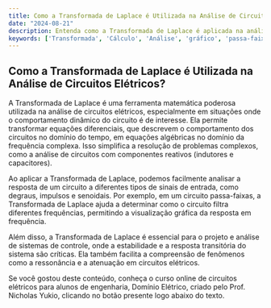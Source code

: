 ```yaml
---
title: Como a Transformada de Laplace é Utilizada na Análise de Circuitos Elétricos?
date: "2024-08-21"
description: Entenda como a Transformada de Laplace é aplicada na análise avançada de circuitos elétricos.
keywords: ['Transformada', 'Cálculo', 'Análise', 'gráfico', 'passa-faixas', 'Degrau']
---
```


## Como a Transformada de Laplace é Utilizada na Análise de Circuitos Elétricos?

A Transformada de Laplace é uma ferramenta matemática poderosa utilizada na análise de circuitos elétricos, especialmente em situações onde o comportamento dinâmico do circuito é de interesse. Ela permite transformar equações diferenciais, que descrevem o comportamento dos circuitos no domínio do tempo, em equações algébricas no domínio da frequência complexa. Isso simplifica a resolução de problemas complexos, como a análise de circuitos com componentes reativos (indutores e capacitores).

Ao aplicar a Transformada de Laplace, podemos facilmente analisar a resposta de um circuito a diferentes tipos de sinais de entrada, como degraus, impulsos e senoidais. Por exemplo, em um circuito passa-faixas, a Transformada de Laplace ajuda a determinar como o circuito filtra diferentes frequências, permitindo a visualização gráfica da resposta em frequência.

Além disso, a Transformada de Laplace é essencial para o projeto e análise de sistemas de controle, onde a estabilidade e a resposta transitória do sistema são críticas. Ela também facilita a compreensão de fenômenos como a ressonância e a atenuação em circuitos elétricos.

Se você gostou deste conteúdo, conheça o curso online de circuitos elétricos para alunos de engenharia, Domínio Elétrico, criado pelo Prof. Nicholas Yukio, clicando no botão presente logo abaixo do texto.